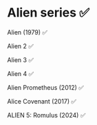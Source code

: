 # Alien series ✅

Alien (1979) ✅

Alien 2 ✅

Alien 3 ✅

Alien 4 ✅

Alien Prometheus (2012) ✅

Alice Covenant (2017) ✅

ALIEN 5: Romulus (2024) ✅